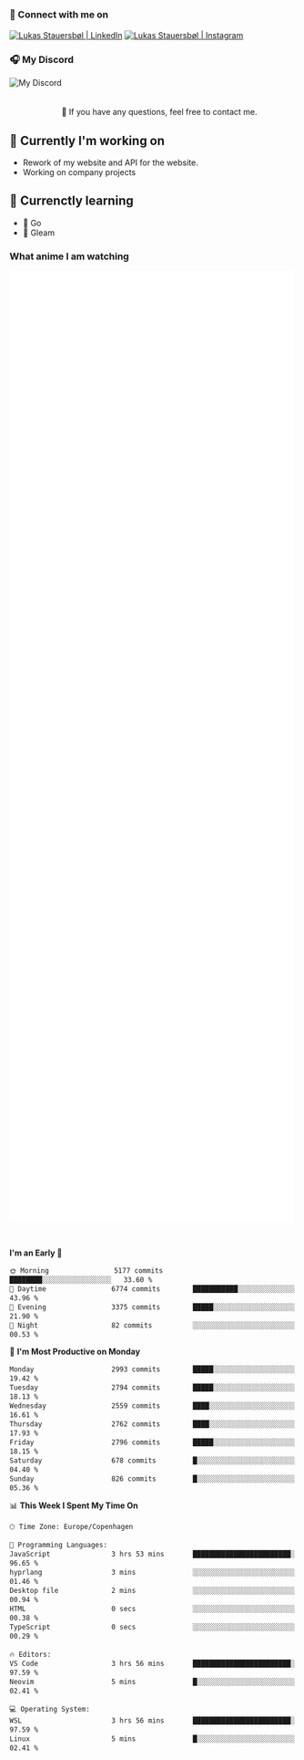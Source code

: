### 🔗 Connect with me on
<a href="https://www.instagram.com/lukas_stauersbol" target="_blank"><img align="center" src="https://raw.githubusercontent.com/stauersbol/stauersbol/main/images/instagram.svg" alt="Lukas Stauersbøl | LinkedIn" width="30px"/></a>
<a href="https://www.linkedin.com/in/lukas-stauersbol/" target="_blank"><img align="center" src="https://raw.githubusercontent.com/stauersbol/stauersbol/main/images/linkedin.svg" alt="Lukas Stauersbøl | Instagram" width="30px"/></a>

<p align="center">
 <h3>🎧 My Discord</h3>
 <img align="left" height="55px" src="https://discord.c99.nl/widget/theme-2/147806323323568128.png" alt="My Discord" />
</p>

<br/>
<br/>
<br/>
💬 If you have any questions, feel free to contact me.

## 🔭 Currently I'm working on
- Rework of my website and API for the website.
- Working on company projects
 
## 🌱 Currenctly learning
- 💙 Go
- 💜 Gleam

### What anime I am watching
<a href="https://anilist.co/user/slashiy/" align="center"><img align="center" width="500px" src="metrics.plugin.personal.anilist.svg" /></a>

<br/>

<!--START_SECTION:waka-->
**I'm an Early 🐤** 

```text
🌞 Morning                5177 commits        ████████░░░░░░░░░░░░░░░░░   33.60 % 
🌆 Daytime                6774 commits        ███████████░░░░░░░░░░░░░░   43.96 % 
🌃 Evening                3375 commits        █████░░░░░░░░░░░░░░░░░░░░   21.90 % 
🌙 Night                  82 commits          ░░░░░░░░░░░░░░░░░░░░░░░░░   00.53 % 
```
📅 **I'm Most Productive on Monday** 

```text
Monday                   2993 commits        █████░░░░░░░░░░░░░░░░░░░░   19.42 % 
Tuesday                  2794 commits        █████░░░░░░░░░░░░░░░░░░░░   18.13 % 
Wednesday                2559 commits        ████░░░░░░░░░░░░░░░░░░░░░   16.61 % 
Thursday                 2762 commits        ████░░░░░░░░░░░░░░░░░░░░░   17.93 % 
Friday                   2796 commits        █████░░░░░░░░░░░░░░░░░░░░   18.15 % 
Saturday                 678 commits         █░░░░░░░░░░░░░░░░░░░░░░░░   04.40 % 
Sunday                   826 commits         █░░░░░░░░░░░░░░░░░░░░░░░░   05.36 % 
```


📊 **This Week I Spent My Time On** 

```text
🕑︎ Time Zone: Europe/Copenhagen

💬 Programming Languages: 
JavaScript               3 hrs 53 mins       ████████████████████████░   96.65 % 
hyprlang                 3 mins              ░░░░░░░░░░░░░░░░░░░░░░░░░   01.46 % 
Desktop file             2 mins              ░░░░░░░░░░░░░░░░░░░░░░░░░   00.94 % 
HTML                     0 secs              ░░░░░░░░░░░░░░░░░░░░░░░░░   00.38 % 
TypeScript               0 secs              ░░░░░░░░░░░░░░░░░░░░░░░░░   00.29 % 

🔥 Editors: 
VS Code                  3 hrs 56 mins       ████████████████████████░   97.59 % 
Neovim                   5 mins              █░░░░░░░░░░░░░░░░░░░░░░░░   02.41 % 

💻 Operating System: 
WSL                      3 hrs 56 mins       ████████████████████████░   97.59 % 
Linux                    5 mins              █░░░░░░░░░░░░░░░░░░░░░░░░   02.41 % 
```


<!--END_SECTION:waka-->
